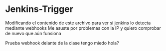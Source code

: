 # Jenkins-Trigger

Modificando el contenido de este archivo para ver si jenkins lo detecta mediante webhooks
Me asuste por problemas con la IP y quiero comprobar de nuevo que aún funsiona

Prueba webhook delante de la clase tengo miedo
hola?
